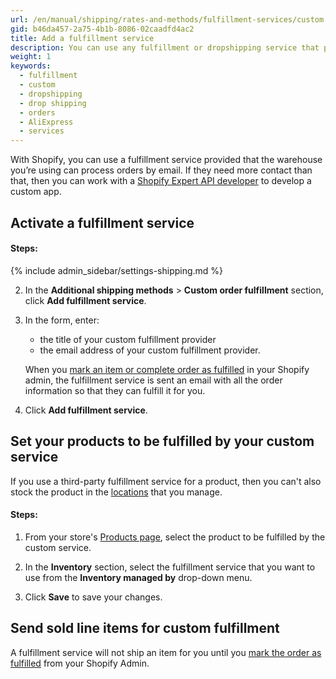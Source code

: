 ```yaml
---
url: /en/manual/shipping/rates-and-methods/fulfillment-services/custom
gid: b46da457-2a75-4b1b-8086-02caadfd4ac2
title: Add a fulfillment service
description: You can use any fulfillment or dropshipping service that processes orders by email.
weight: 1
keywords:
  - fulfillment
  - custom
  - dropshipping
  - drop shipping
  - orders
  - AliExpress
  - services
---
```


With Shopify, you can use a fulfillment service provided that the warehouse you’re using can process orders by email. If they need more contact than that, then you can work with a [Shopify Expert API developer](//experts.shopify.com/developers) to develop a custom app.

## Activate a fulfillment service

#### Steps:

{% include admin_sidebar/settings-shipping.md %}

2. In the **Additional shipping methods** > **Custom order fulfillment** section, click **Add fulfillment service**.

3. In the form, enter:
	* the title of your custom fulfillment provider
	* the email address of your custom fulfillment provider.

	When you [mark an item or complete order as fulfilled](/manual/orders/fulfill-orders) in your Shopify admin, the fulfillment service is sent an email with all the order information so that they can fulfill it for you.

4. Click **Add fulfillment service**.

## Set your products to be fulfilled by your custom service

If you use a third-party fulfillment service for a product, then you can't also stock the product in the  [locations](/manual/locations/) that you manage.


#### Steps:

1. From your store's [Products page](//www.shopify.com/admin/products), select the product to be fulfilled by the custom service.

2. In the **Inventory** section, select the fulfillment service that you want to use from the **Inventory managed by** drop-down menu.

4. Click **Save** to save your changes.

## Send sold line items for custom fulfillment

A fulfillment service will not ship an item for you until you [mark the order as fulfilled](/manual/orders/fulfill-orders) from your Shopify Admin.
